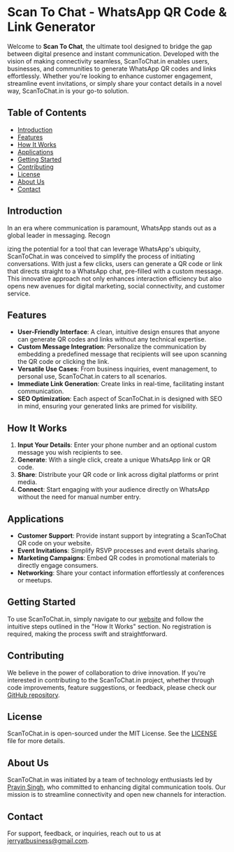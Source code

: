 # Scan To Chat - WhatsApp QR Code & Link Generator

Welcome to **Scan To Chat**, the ultimate tool designed to bridge the gap between digital presence and instant communication. Developed with the vision of making connectivity seamless, ScanToChat.in enables users, businesses, and communities to generate WhatsApp QR codes and links effortlessly. Whether you're looking to enhance customer engagement, streamline event invitations, or simply share your contact details in a novel way, ScanToChat.in is your go-to solution.

## Table of Contents

- [Introduction](#introduction)
- [Features](#features)
- [How It Works](#how-it-works)
- [Applications](#applications)
- [Getting Started](#getting-started)
- [Contributing](#contributing)
- [License](#license)
- [About Us](#about-us)
- [Contact](#contact)

## Introduction

In an era where communication is paramount, WhatsApp stands out as a global leader in messaging. Recogn

izing the potential for a tool that can leverage WhatsApp's ubiquity, ScanToChat.in was conceived to simplify the process of initiating conversations. With just a few clicks, users can generate a QR code or link that directs straight to a WhatsApp chat, pre-filled with a custom message. This innovative approach not only enhances interaction efficiency but also opens new avenues for digital marketing, social connectivity, and customer service.

## Features

- **User-Friendly Interface**: A clean, intuitive design ensures that anyone can generate QR codes and links without any technical expertise.
- **Custom Message Integration**: Personalize the communication by embedding a predefined message that recipients will see upon scanning the QR code or clicking the link.
- **Versatile Use Cases**: From business inquiries, event management, to personal use, ScanToChat.in caters to all scenarios.
- **Immediate Link Generation**: Create links in real-time, facilitating instant communication.
- **SEO Optimization**: Each aspect of ScanToChat.in is designed with SEO in mind, ensuring your generated links are primed for visibility.

## How It Works

1. **Input Your Details**: Enter your phone number and an optional custom message you wish recipients to see.
2. **Generate**: With a single click, create a unique WhatsApp link or QR code.
3. **Share**: Distribute your QR code or link across digital platforms or print media.
4. **Connect**: Start engaging with your audience directly on WhatsApp without the need for manual number entry.

## Applications

- **Customer Support**: Provide instant support by integrating a ScanToChat QR code on your website.
- **Event Invitations**: Simplify RSVP processes and event details sharing.
- **Marketing Campaigns**: Embed QR codes in promotional materials to directly engage consumers.
- **Networking**: Share your contact information effortlessly at conferences or meetups.

## Getting Started

To use ScanToChat.in, simply navigate to our [website](https://scantochat.in) and follow the intuitive steps outlined in the "How It Works" section. No registration is required, making the process swift and straightforward.

## Contributing

We believe in the power of collaboration to drive innovation. If you're interested in contributing to the ScanToChat.in project, whether through code improvements, feature suggestions, or feedback, please check our [GitHub repository](https://github.com/Pravinakajerry/Scan-to-Chat).

## License

ScanToChat.in is open-sourced under the MIT License. See the [LICENSE](LICENSE.md) file for more details.

## About Us

ScanToChat.in was initiated by a team of technology enthusiasts led by [Pravin Singh](https://www.instagram.com/pixelperfectpravin/), who committed to enhancing digital communication tools. Our mission is to streamline connectivity and open new channels for interaction.

## Contact

For support, feedback, or inquiries, reach out to us at [jerryatbusiness@gmail.com](mailto:jerryatbusiness@gmail.com).
